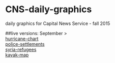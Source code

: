 # CNS-daily-graphics
daily graphics for Capital News Service - fall 2015

##live versions:
September >
<br>
<a href="http://cnsmaryland.org/2015/09/03/continuing-2014-trend-more-major-hurricanes-this-season/" target="_blank">hurricane-chart</a>
<br>
<a href="http://cnsmaryland.org/2015/09/08/freddie-grays-case-settled-for-6-4-million-surpassing-the-5-9-million-eric-garner-settlement/" target="_blank">police-settlements</a>
<br>
<a href="http://cnsmaryland.org/2015/09/09/after-omalleys-appeals-for-more-syrian-refugees-obama-administration-signals-shift/" target="_blank">syria-refugees</a>
<br>
<a href="http://cnsmaryland.org/2015/09/16/kayaking-journey-around-bay-aims-to-inspire-environmental-stewardship/" target="_blank">kayak-map</a>
